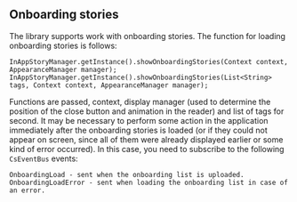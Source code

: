 ## Onboarding stories

The library supports work with onboarding stories. 
The function for loading onboarding stories is follows:
```
InAppStoryManager.getInstance().showOnboardingStories(Context context, AppearanceManager manager);
InAppStoryManager.getInstance().showOnboardingStories(List<String> tags, Context context, AppearanceManager manager);
```

Functions are passed, context, display manager (used to determine the position of the close button and animation in the reader) and list of tags for second.
It may be necessary to perform some action in the application immediately after the onboarding stories is loaded (or if they could not appear on screen, since all of them were already displayed earlier or some kind of error occurred). In this case, you need to subscribe to the following `CsEventBus` events:

```
OnboardingLoad - sent when the onboarding list is uploaded.
OnboardingLoadError - sent when loading the onboarding list in case of an error. 
```    
